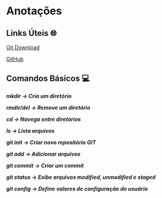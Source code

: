 # Anotações



## Links Úteis :globe_with_meridians:

[Git Download](https://git-scm.com/downloads)

[GitHub](https://github.com)

## Comandos Básicos :computer:

_**mkdir -> Cria um diretório**_

_**rmdir/del -> Remove um diretório**_

_**cd -> Navega entre diretórios**_

_**ls -> Lista arquivos**_



_**git init -> Criar novo repositório GIT**_

_**git add -> Adicionar arquivos**_

_**git commit -> Criar um commit**_

_**git status -> Exibe arquivos modified, unmodified e staged**_

_**git config -> Define valores de configuração do usuário**_